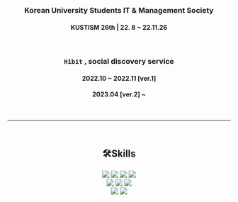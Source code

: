 <div align=center>


<br>

### Korean University Students IT & Management Society 
#### KUSTISM 26th | 22. 8 ~ 22.11.26

<br> 

### `Hibit` , social discovery service 
#### 2022.10 ~ 2022.11  [ver.1] 
####  2023.04 [ver.2] ~

<br>
<hr>
<br>



## 🛠Skills
 <img src="https://img.shields.io/badge/HTML-E34F26?style=flat&logo=HTML5&logoColor=white"/>
 <img src="https://img.shields.io/badge/CSS-1572B6?style=flat&logo=CSS3&logoColor=white"/>
 <img src="https://img.shields.io/badge/Javascript-F7DF1E?style=flat&logo=Javascript&logoColor=white"/>
 <img src="https://img.shields.io/badge/TypeScript-3178C6?style=flat&logo=TypeScript&logoColor=white"/>
 
 <br>
 
 <img src="https://img.shields.io/badge/React-61DAFB?style=flat&logo=React&logoColor=white"/>
 <img src="https://img.shields.io/badge/React Query-FF4154?style=flat&logo=React Query&logoColor=white"/>  
 <img src="https://img.shields.io/badge/Recoil.js-232323?style=flat&logo=Recoil&logoColor=white"/>

<br>

 <img src="https://img.shields.io/badge/Emotion-232323?style=flat&logo=Emotion&logoColor=white"/>
 <img src="https://img.shields.io/badge/FramerMotion-232323?style=flat&logo=FramerMotion&logoColor=white"/>
 
 <br>
 
 
 


<br>

<br>



<br>
<br>
<br>

<!-- ![Anurag's GitHub stats](https://github-readme-stats.vercel.app/api?username=jake0319&show_icons=true&theme=radical) -->

</div>
